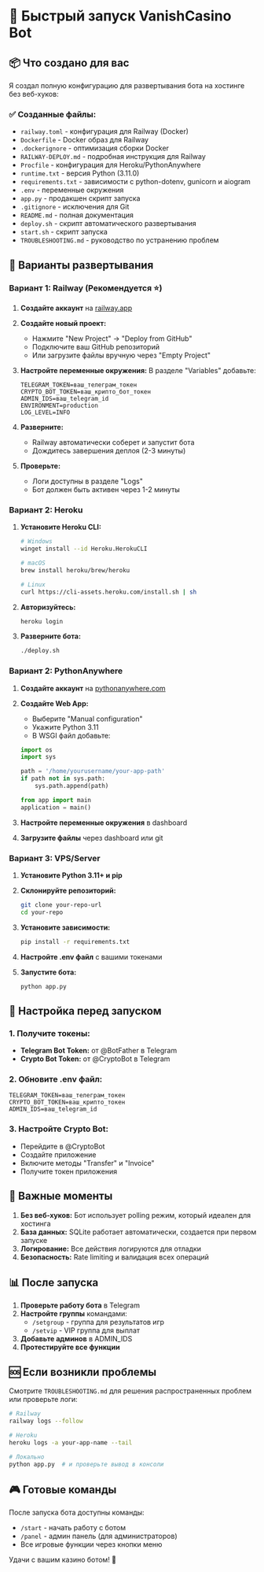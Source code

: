 # 🚀 Быстрый запуск VanishCasino Bot

## 📦 Что создано для вас

Я создал полную конфигурацию для развертывания бота на хостинге без веб-хуков:

### ✅ Созданные файлы:
- `railway.toml` - конфигурация для Railway (Docker)
- `Dockerfile` - Docker образ для Railway
- `.dockerignore` - оптимизация сборки Docker
- `RAILWAY-DEPLOY.md` - подробная инструкция для Railway
- `Procfile` - конфигурация для Heroku/PythonAnywhere
- `runtime.txt` - версия Python (3.11.0)
- `requirements.txt` - зависимости с python-dotenv, gunicorn и aiogram
- `.env` - переменные окружения
- `app.py` - продакшен скрипт запуска
- `.gitignore` - исключения для Git
- `README.md` - полная документация
- `deploy.sh` - скрипт автоматического развертывания
- `start.sh` - скрипт запуска
- `TROUBLESHOOTING.md` - руководство по устранению проблем

## 🎯 Варианты развертывания

### Вариант 1: Railway (Рекомендуется ⭐)

1. **Создайте аккаунт** на [railway.app](https://railway.app)

2. **Создайте новый проект:**
   - Нажмите "New Project" → "Deploy from GitHub"
   - Подключите ваш GitHub репозиторий
   - Или загрузите файлы вручную через "Empty Project"

3. **Настройте переменные окружения:**
   В разделе "Variables" добавьте:
   ```
   TELEGRAM_TOKEN=ваш_телеграм_токен
   CRYPTO_BOT_TOKEN=ваш_крипто_бот_токен
   ADMIN_IDS=ваш_telegram_id
   ENVIRONMENT=production
   LOG_LEVEL=INFO
   ```

4. **Разверните:**
   - Railway автоматически соберет и запустит бота
   - Дождитесь завершения деплоя (2-3 минуты)

5. **Проверьте:**
   - Логи доступны в разделе "Logs"
   - Бот должен быть активен через 1-2 минуты

### Вариант 2: Heroku

1. **Установите Heroku CLI:**
   ```bash
   # Windows
   winget install --id Heroku.HerokuCLI

   # macOS
   brew install heroku/brew/heroku

   # Linux
   curl https://cli-assets.heroku.com/install.sh | sh
   ```

2. **Авторизуйтесь:**
   ```bash
   heroku login
   ```

3. **Разверните бота:**
   ```bash
   ./deploy.sh
   ```

### Вариант 2: PythonAnywhere

1. **Создайте аккаунт** на [pythonanywhere.com](https://pythonanywhere.com)

2. **Создайте Web App:**
   - Выберите "Manual configuration"
   - Укажите Python 3.11
   - В WSGI файл добавьте:
   ```python
   import os
   import sys

   path = '/home/yourusername/your-app-path'
   if path not in sys.path:
       sys.path.append(path)

   from app import main
   application = main()
   ```

3. **Настройте переменные окружения** в dashboard

4. **Загрузите файлы** через dashboard или git

### Вариант 3: VPS/Server

1. **Установите Python 3.11+ и pip**

2. **Склонируйте репозиторий:**
   ```bash
   git clone your-repo-url
   cd your-repo
   ```

3. **Установите зависимости:**
   ```bash
   pip install -r requirements.txt
   ```

4. **Настройте .env файл** с вашими токенами

5. **Запустите бота:**
   ```bash
   python app.py
   ```

## 🔧 Настройка перед запуском

### 1. Получите токены:
- **Telegram Bot Token:** от @BotFather в Telegram
- **Crypto Bot Token:** от @CryptoBot в Telegram

### 2. Обновите .env файл:
```env
TELEGRAM_TOKEN=ваш_телеграм_токен
CRYPTO_BOT_TOKEN=ваш_крипто_токен
ADMIN_IDS=ваш_telegram_id
```

### 3. Настройте Crypto Bot:
- Перейдите в @CryptoBot
- Создайте приложение
- Включите методы "Transfer" и "Invoice"
- Получите токен приложения

## 🚨 Важные моменты

1. **Без веб-хуков:** Бот использует polling режим, который идеален для хостинга
2. **База данных:** SQLite работает автоматически, создается при первом запуске
3. **Логирование:** Все действия логируются для отладки
4. **Безопасность:** Rate limiting и валидация всех операций

## 📊 После запуска

1. **Проверьте работу бота** в Telegram
2. **Настройте группы** командами:
   - `/setgroup` - группа для результатов игр
   - `/setvip` - VIP группа для выплат
3. **Добавьте админов** в ADMIN_IDS
4. **Протестируйте все функции**

## 🆘 Если возникли проблемы

Смотрите `TROUBLESHOOTING.md` для решения распространенных проблем или проверьте логи:

```bash
# Railway
railway logs --follow

# Heroku
heroku logs -a your-app-name --tail

# Локально
python app.py  # и проверьте вывод в консоли
```

## 🎮 Готовые команды

После запуска бота доступны команды:
- `/start` - начать работу с ботом
- `/panel` - админ панель (для администраторов)
- Все игровые функции через кнопки меню

Удачи с вашим казино ботом! 🎰